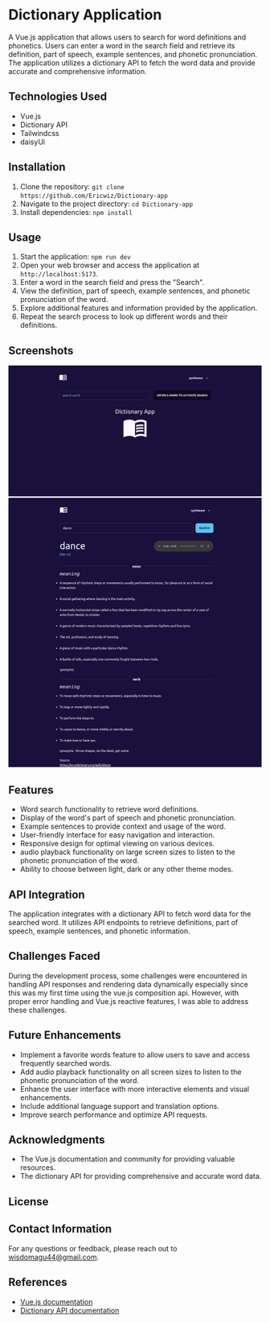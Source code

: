 # Dictionary Application

A Vue.js application that allows users to search for word definitions and phonetics. Users can enter a word in the search field and retrieve its definition, part of speech, example sentences, and phonetic pronunciation. The application utilizes a dictionary API to fetch the word data and provide accurate and comprehensive information.

## Technologies Used
- Vue.js
- Dictionary API
- Tailwindcss
- daisyUi

## Installation
1. Clone the repository: `git clone https://github.com/Ericwiz/Dictionary-app`
2. Navigate to the project directory: `cd Dictionary-app`
3. Install dependencies: `npm install`

## Usage
1. Start the application: `npm run dev`
2. Open your web browser and access the application at `http://localhost:5173`.
3. Enter a word in the search field and press the "Search".
4. View the definition, part of speech, example sentences, and phonetic pronunciation of the word.
5. Explore additional features and information provided by the application.
6. Repeat the search process to look up different words and their definitions.

## Screenshots
![Dictionary App Home Page](./src/assets/dictionary1.jpeg)
![Word Definition](./src/assets/dictionary2.jpeg)

## Features
- Word search functionality to retrieve word definitions.
- Display of the word's part of speech and phonetic pronunciation.
- Example sentences to provide context and usage of the word.
- User-friendly interface for easy navigation and interaction.
- Responsive design for optimal viewing on various devices.
- audio playback functionality on large screen sizes to listen to the phonetic pronunciation of the word.
- Ability to choose between light, dark or any other theme modes.

## API Integration
The application integrates with a dictionary API to fetch word data for the searched word. It utilizes API endpoints to retrieve definitions, part of speech, example sentences, and phonetic information.

## Challenges Faced
During the development process, some challenges were encountered in handling API responses and rendering data dynamically especially since this was my first time using the vue.js composition api. However, with proper error handling and Vue.js reactive features, I was able to address these challenges.

## Future Enhancements
- Implement a favorite words feature to allow users to save and access frequently searched words.
- Add audio playback functionality on all screen sizes to listen to the phonetic pronunciation of the word.
- Enhance the user interface with more interactive elements and visual enhancements.
- Include additional language support and translation options.
- Improve search performance and optimize API requests.

## Acknowledgments
- The Vue.js documentation and community for providing valuable resources.
- The dictionary API for providing comprehensive and accurate word data.

## License
<!-- This project is licensed under the MIT License. See the [LICENSE](LICENSE) file for more details. -->

## Contact Information
For any questions or feedback, please reach out to [wisdomagu44@gmail.com](wisdomagu44@gmail.com).

## References
- [Vue.js documentation](https://vuejs.org/guide/introduction.html)
- [Dictionary API documentation](https://dictionaryapi.dev/)
